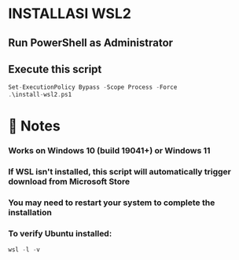 # INSTALLASI WSL2
## Run PowerShell as Administrator
## Execute this script
```php
Set-ExecutionPolicy Bypass -Scope Process -Force
.\install-wsl2.ps1
```
# 📝 Notes
### Works on Windows 10 (build 19041+) or Windows 11

### If WSL isn't installed, this script will automatically trigger download from Microsoft Store
### You may need to restart your system to complete the installation

### To verify Ubuntu installed:
``` powershell
wsl -l -v
```
